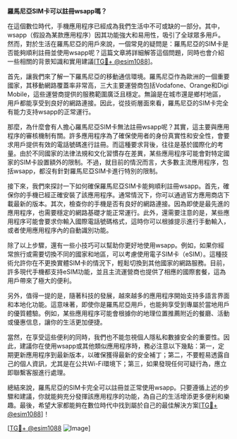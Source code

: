 **羅馬尼亞SIM卡可以註冊wsapp嗎？**

在這個數位時代，手機應用程序已經成為我們生活中不可或缺的一部分。其中，wsapp（假設為某款應用程序）因其功能強大和易用性，吸引了全球眾多用戶。然而，對於生活在羅馬尼亞的用戶來說，一個常見的疑問是：羅馬尼亞的SIM卡是否能夠順利註冊並使用wsapp呢？這篇文章將詳細解答這個問題，同時也會介紹一些相關的背景知識和實用建議[[TG💪+ @esim1088](https://t.me/s/esim1088)]。

首先，讓我們來了解一下羅馬尼亞的移動通信環境。羅馬尼亞作為歐洲的一個重要國家，其移動網路覆蓋率非常高，三大主要運營商包括Vodafone、Orange和Digi Mobile，這些運營商提供的服務範圍廣泛且穩定。無論是在城市還是鄉村地區，用戶都能享受到良好的網路連接。因此，從技術層面來看，羅馬尼亞的SIM卡完全有能力支持wsapp的正常運行。

那麼，為什麼會有人擔心羅馬尼亞SIM卡無法註冊wsapp呢？其實，這主要與應用程序的審核機制有關。許多應用程序為了確保使用者的身份真實性和安全性，會要求用戶提供有效的電話號碼進行註冊。而這種要求背後，往往是基於國際化的考量。由於不同國家的法律法規和文化習慣存在差異，某些應用程序可能會對特定國家的SIM卡設置額外的限制。不過，就目前的情況而言，大多數主流應用程序，包括wsapp，都沒有針對羅馬尼亞SIM卡進行特別的限制。

接下來，我們來探討一下如何確保羅馬尼亞SIM卡能夠順利註冊wsapp。首先，確保你的手機已經正確安裝了該應用程序。通常情況下，你可以通過官方應用商店下載最新的版本。其次，檢查你的手機是否有良好的網路連接。因為即使是最先進的應用程序，也需要穩定的網路基礎才能正常運行。此外，還需要注意的是，某些應用程序可能會要求你輸入國際電話號碼格式，這時你可以根據提示進行手動輸入，或者使用應用程序內的自動識別功能。

除了以上步驟，還有一些小技巧可以幫助你更好地使用wsapp。例如，如果你經常旅行或需要切換不同的國家和地區，可以考慮使用電子SIM卡（eSIM）。這種技術允許你在不更換實體SIM卡的情況下，輕鬆切換到其他國家的網路服務。目前，許多現代手機都支持eSIM功能，並且主流運營商也提供了相應的國際套餐，這為用戶帶來了極大的便利。

另外，值得一提的是，隨著科技的發展，越來越多的應用程序開始支持多語言界面和本地化功能。這意味著，即使你是羅馬尼亞用戶，也能夠享受到專屬於當地用戶的優質體驗。例如，某些應用程序可能會根據你的地理位置推薦附近的餐廳、活動或優惠信息，讓你的生活更加便捷。

當然，在享受這些便利的同時，我們也不能忽視個人隱私和數據安全的重要性。因此，建議你在使用wsapp或其他類似應用程序時，務必注意以下幾點：第一，定期更新應用程序到最新版本，以確保獲得最新的安全補丁；第二，不要輕易透露自己的個人資訊，尤其是在公共Wi-Fi環境下；第三，如果發現任何可疑行為，應立即聯繫客服進行處理。

總結來說，羅馬尼亞的SIM卡完全可以註冊並正常使用wsapp。只要遵循上述的步驟和建議，你就能夠充分發揮該應用程序的功能，為自己的生活增添更多便利和樂趣。最後，希望大家都能夠在數位時代中找到屬於自己的最佳解決方案[[TG💪+ @esim1088](https://t.me/s/esim1088)]！

[[TG💪+ @esim1088](https://t.me/s/esim1088) ![Image](https://i.postimg.cc/4NQfJmqS/Snipaste-2025-05-13-00-14-12.png)]